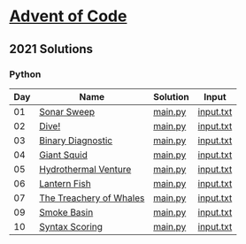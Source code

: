 # [Advent of Code](https://adventofcode.com/)

## 2021 Solutions
### Python

| Day | Name | Solution | Input |
| --- | ---  | ---      | ---   |
| 01 | [Sonar Sweep](https://adventofcode.com/2021/day/1) | [main.py](2021/python/day-01/main.py) | [input.txt](2021/python/day-01/input.txt) |
| 02 | [Dive!](https://adventofcode.com/2021/day/2) | [main.py](2021/python/day-02/main.py) | [input.txt](2021/python/day-02/input.txt) |
| 03 | [Binary Diagnostic](https://adventofcode.com/2021/day/3) | [main.py](2021/python/day-03/main.py) | [input.txt](2021/python/day-03/input.txt) |
| 04 | [Giant Squid](https://adventofcode.com/2021/day/4) | [main.py](2021/python/day-04/main.py) | [input.txt](2021/python/day-04/input.txt) |
| 05 | [Hydrothermal Venture](https://adventofcode.com/2021/day/5) | [main.py](2021/python/day-05/main.py) | [input.txt](2021/python/day-05/input.txt) |
| 06 | [Lantern Fish](https://adventofcode.com/2021/day/6) | [main.py](2021/python/day-06/main.py) | [input.txt](2021/python/day-06/input.txt) |
| 07 | [The Treachery of Whales](https://adventofcode.com/2021/day/7) | [main.py](2021/python/day-07/main.py) | [input.txt](2021/python/day-07/input.txt) |
| 09 | [Smoke Basin](https://adventofcode.com/2021/day/9) | [main.py](2021/python/day-09/main.py) | [input.txt](2021/python/day-09/input.txt) |
| 10 | [Syntax Scoring](https://adventofcode.com/2021/day/10) | [main.py](2021/python/day-10/main.py) | [input.txt](2021/python/day-10/input.txt) |
